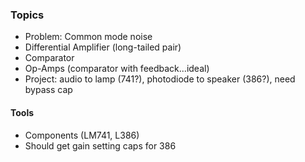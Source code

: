 ### Topics

- Problem: Common mode noise
- Differential Amplifier (long-tailed pair)
- Comparator
- Op-Amps (comparator with feedback...ideal)
- Project: audio to lamp (741?), photodiode to speaker (386?), need bypass cap

#### Tools

- Components (LM741, L386)
- Should get gain setting caps for 386
